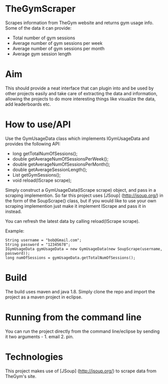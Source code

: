 # TheGymScraper

Scrapes information from TheGym website and returns gym usage info. Some of the data it can provide:

* Total number of gym sessions
* Average number of gym sessions per week
* Average number of gym sessions per month
* Average gym session length

# Aim

This should provide a neat interface that can plugin into and be used by other projects easily and take care of extracting the data and information, allowing the projects to do more interesting things like visualize the data, add leaderboards etc.

# How to use/API

Use the GymUsageData class which implements IGymUsageData and provides the following API:

* long getTotalNumOfSessions();
*	double getAverageNumOfSessionsPerWeek();
*	double getAverageNumOfSessionsPerMonth();
*	double getAverageSessionLength();
*	List<GymSession> getGymSessions();
*	void reload(IScrape scrape);

Simply construct a GymUsageData(IScrape scrape) object, and pass in a scraping implemention. So far this project uses [JSoup] (http://jsoup.org/) in the form of the SoupScrape() class, but if you would like to use your own scraping implemention just make it implement IScrape and pass it in instead. 

You can refresh the latest data by calling reload(IScrape scrape).

Example:

```
String username = "bob@Gmail.com";
String password = "12345678";
IGymUsageData gymUsageData = new GymUsageData(new SoupScrape(username, password));
long numOfSessions = gymUsageData.getTotalNumOfSessions();
```

# Build

The build uses maven and java 1.8. Simply clone the repo and import the project as a maven project in eclipse.

# Running from the command line

You can run the project directly from the command line/eclipse by sending it two arguments - 1. email 2. pin.

# Technologies

This project makes use of [JSoup] (http://jsoup.org/) to scrape data from TheGym's site. 
